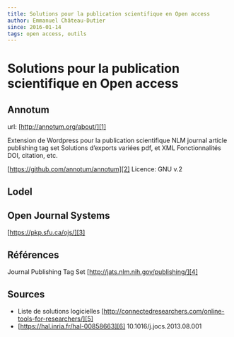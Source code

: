 ```yaml
---
title: Solutions pour la publication scientifique en Open access
author: Emmanuel Château-Dutier
since: 2016-01-14
tags: open access, outils
---
```

# Solutions pour la publication scientifique en Open access

## Annotum
url: [http://annotum.org/about/][1]

Extension de Wordpress pour la publication scientifique
NLM journal article publishing tag set
Solutions d’exports variées pdf, et XML
Fonctionnalités DOI, citation, etc.

[https://github.com/annotum/annotum][2]
Licence: GNU v.2

## Lodel

## Open Journal Systems
[https://pkp.sfu.ca/ojs/][3]

## Références
Journal Publishing Tag Set
[http://jats.nlm.nih.gov/publishing/][4]

## Sources
- Liste de solutions logicielles [http://connectedresearchers.com/online-tools-for-researchers/][5]
- [https://hal.inria.fr/hal-00858663][6] 10.1016/j.jocs.2013.08.001

[1]:	http://annotum.org/about/
[2]:	https://github.com/annotum/annotum
[3]:	https://pkp.sfu.ca/ojs/
[4]:	http://jats.nlm.nih.gov/publishing/
[5]:	http://connectedresearchers.com/online-tools-for-researchers/
[6]:	https://hal.inria.fr/hal-00858663
